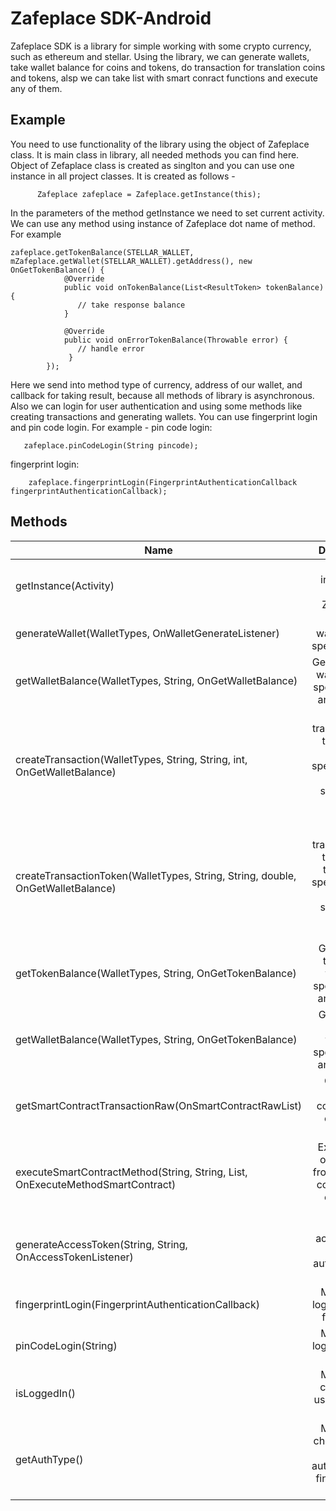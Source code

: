 # Zafeplace  SDK-Android

 Zafeplace  SDK is a library for simple working with some crypto currency, such as ethereum and stellar. Using the library, we can
 generate wallets, take wallet balance for coins and tokens, do transaction for translation coins and tokens, alsp we can take list with smart conract functions and 
 execute any of them. 
 
 Example
 -------
 
 You need to use functionality of the library using the object of Zafeplace class. It is main class in library, all needed methods you
 can find here. Object of Zefaplace class is created as singlton and you can use one instance in all project classes. It is created as follows - 
 
          Zafeplace zafeplace = Zafeplace.getInstance(this);
 In the parameters of the method getInstance we need to set current activity.
 We can use any method using instance of Zafeplace dot name of method. For example 
 
    zafeplace.getTokenBalance(STELLAR_WALLET, mZafeplace.getWallet(STELLAR_WALLET).getAddress(), new OnGetTokenBalance() {
                @Override
                public void onTokenBalance(List<ResultToken> tokenBalance) {
                   // take response balance 
                }

                @Override
                public void onErrorTokenBalance(Throwable error) {
                   // handle error 
                 }
            });
            
  Here we send into method type of currency, address of our wallet, and callback for taking result, because all methods of library is asynchronous. Also we can login for user authentication and using some methods like creating transactions and generating wallets.
  You can use fingerprint login and pin code login. For example - pin code login:
      
       zafeplace.pinCodeLogin(String pincode);
   fingerprint login:
   
        zafeplace.fingerprintLogin(FingerprintAuthenticationCallback fingerprintAuthenticationCallback);
             
       
  
  Methods
  -------
  
| Name        | Description           | 
| ------------- |:-------------:| 
|  getInstance(Activity)     |  Create instance of class Zafeplace.  | 
| generateWallet(WalletTypes, OnWalletGenerateListener) | Generate wallet for the specified type. | 
| getWalletBalance(WalletTypes, String, OnGetWalletBalance) | Get balance of wallet for the specified type and address |
| createTransaction(WalletTypes, String, String, int, OnGetWalletBalance) | Create transaction for translation coins for specified type, address sender and address recipient |
| createTransactionToken(WalletTypes, String, String, double, OnGetWalletBalance) | Create transaction for translation tokens for specified type, address sender and address recipient |
| getTokenBalance(WalletTypes, String, OnGetTokenBalance) | Get balance tokens for wallet for  specified type and address |
| getWalletBalance(WalletTypes, String, OnGetTokenBalance) |  Get balance coins for wallet for  specified type and address |
| getSmartContractTransactionRaw(OnSmartContractRawList) |  Get list of smart contracts for ethereum currency |
| executeSmartContractMethod(String, String, List<MethodParamsSmart>, OnExecuteMethodSmartContract) | Execute one of methods from list smart contracts for ethereum currency |
| generateAccessToken(String, String, OnAccessTokenListener) | Generate access token for authentication user  |
| fingerprintLogin(FingerprintAuthenticationCallback) | Method for login user with fingerprint |
| pinCodeLogin(String) |  Method for login user with pin code |
|isLoggedIn()| Method for checking is user is signed in |
| getAuthType() |  Method for checking type of authentication, fingerprint or pin code |
